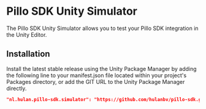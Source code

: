 # Pillo SDK Unity Simulator

The Pillo SDK Unity Simulator allows you to test your Pillo SDK integration in the Unity Editor.

## Installation

Install the latest stable release using the Unity Package Manager by adding the following line to your manifest.json file located within your project's Packages directory, or add the GIT URL to the Unity Package Manager directly.

```json
"nl.hulan.pillo-sdk.simulator": "https://github.com/hulanbv/pillo-sdk.git?path=/UnitySimulator"
```
